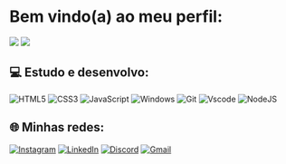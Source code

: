 # Bem vindo(a) ao meu perfil:
![](https://github-readme-stats.vercel.app/api?username=dsouzaAna&theme=bear&hide_border=false&include_all_commits=false&count_private=false)
![](https://github-readme-stats.vercel.app/api/top-langs/?username=dsouzaAna&theme=bear&hide_border=false&include_all_commits=false&count_private=false&layout=compact)

## 💻 Estudo e desenvolvo:
![HTML5](https://img.shields.io/badge/HTML5-E34F26?style=for-the-badge&logo=html5&logoColor=white) ![CSS3](https://img.shields.io/badge/CSS3-1572B6?style=for-the-badge&logo=css3&logoColor=white) ![JavaScript](https://img.shields.io/badge/JavaScript-F7DF1E?style=for-the-badge&logo=javascript&logoColor=black) ![Windows](https://img.shields.io/badge/Windows-000?style=for-the-badge&logo=windows&logoColor=2CA5E0) ![Git](https://img.shields.io/badge/GIT-E44C30?style=for-the-badge&logo=git&logoColor=white) ![Vscode](https://img.shields.io/badge/Vscode-007ACC?style=for-the-badge&logo=visual-studio-code&logoColor=white) ![NodeJS](https://img.shields.io/badge/node.js-6DA55F?style=for-the-badge&logo=node.js&logoColor=white)

## 🌐 Minhas redes:
[![Instagram](https://img.shields.io/badge/-Instagram-%23E4405F?style=for-the-badge&logo=instagram&logoColor=white)](https://www.instagram.com/S@dsouzana/) [![LinkedIn](https://img.shields.io/badge/LinkedIn-0077B5?style=for-the-badge&logo=linkedin&logoColor=white)](https://www.linkedin.com/in/anaapaulavs/) [![Discord](https://img.shields.io/badge/Discord-7289DA?style=for-the-badge&logo=discord&logoColor=white)](https://discord.com/channels/@dsouzaana/) [![Gmail](https://img.shields.io/badge/Gmail-333333?style=for-the-badge&logo=gmail&logoColor=red)](mailto:zanaapaula@gmail.com)

<!-- Proudly created with GPRM ( https://gprm.itsvg.in ) -->
